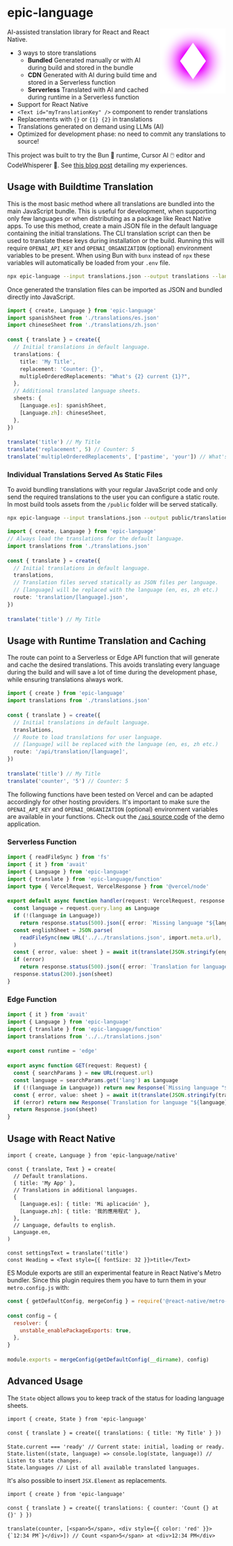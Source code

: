 # epic-language

<img align="right" src="https://github.com/tobua/epic-language/raw/main/logo.svg" width="30%" alt="Language Logo" />

AI-assisted translation library for React and React Native.

- 3 ways to store translations
  - **Bundled** Generated manually or with AI during build and stored in the bundle
  - **CDN** Generated with AI during build time and stored in a Serverless function
  - **Serverless** Translated with AI and cached during runtime in a Serverless function
- Support for React Native
- `<Text id="myTranslationKey" />` component to render translations
- Replacements with `{}` or `{1} {2}` in translations
- Translations generated on demand using LLMs (AI)
- Optimized for development phase: no need to commit any translations to source!

This project was built to try the Bun 🐰 runtime, Cursor AI 🖱️ editor and CodeWhisperer 🤫. See [this blog post](https://onwebfocus.com/bun) detailing my experiences.

## Usage with Buildtime Translation

This is the most basic method where all translations are bundled into the main JavaScript bundle. This is useful for development, when supporting only few languages or when distributing as a package like React Native apps. To use this method, create a main JSON file in the default language containing the initial translations. The CLI translation script can then be used to translate these keys during installation or the build. Running this will require `OPENAI_API_KEY` and `OPENAI_ORGANIZATION` (optional) environment variables to be present. When using Bun with `bunx` instead of `npx` these variables will automatically be loaded from your `.env` file.

```sh
npx epic-language --input translations.json --output translations --language en --languages es,zh
```

Once generated the translation files can be imported as JSON and bundled directly into JavaScript.

```ts
import { create, Language } from 'epic-language'
import spanishSheet from './translations/es.json'
import chineseSheet from './translations/zh.json'

const { translate } = create({
  // Initial translations in default language.
  translations: {
    title: 'My Title',
    replacement: 'Counter: {}',
    multipleOrderedReplacements: "What's {2} current {1}?",
  },
  // Additional translated language sheets.
  sheets: {
    [Language.es]: spanishSheet,
    [Language.zh]: chineseSheet,
  },
})

translate('title') // My Title
translate('replacement', 5) // Counter: 5
translate('multipleOrderedReplacements', ['pastime', 'your']) // What's your current pastime?
```

### Individual Translations Served As Static Files

To avoid bundling translations with your regular JavaScript code and only send the required translations to the user you can configure a static route. In most build tools assets from the `/public` folder will be served statically.

```sh
npx epic-language --input translations.json --output public/translation --language en --languages es,zh
```

```ts
import { create, Language } from 'epic-language'
// Always load the translations for the default language.
import translations from './translations.json'

const { translate } = create({
  // Initial translations in default language.
  translations,
  // Translation files served statically as JSON files per language.
  // [language] will be replaced with the language (en, es, zh etc.)
  route: 'translation/[language].json',
})

translate('title') // My Title
```

## Usage with Runtime Translation and Caching

The route can point to a Serverless or Edge API function that will generate and cache the desired translations. This avoids translating every language during the build and will save a lot of time during the development phase, while ensuring translations always work.

```ts
import { create } from 'epic-language'
import translations from './translations.json'

const { translate } = create({
  // Initial translations in default language.
  translations,
  // Route to load translations for user language.
  // [language] will be replaced with the language (en, es, zh etc.)
  route: '/api/translation/[language]',
})

translate('title') // My Title
translate('counter', '5') // Counter: 5
```

The following functions have been tested on Vercel and can be adapted accordingly for other hosting providers. It's important to make sure the `OPENAI_API_KEY` and `OPENAI_ORGANIZATION` (optional) environment variables are available in your functions. Check out the [`/api` source code](https://github.com/tobua/epic-language/tree/main/demo/api) of the demo application.

### Serverless Function

```ts
import { readFileSync } from 'fs'
import { it } from 'avait'
import { Language } from 'epic-language'
import { translate } from 'epic-language/function'
import type { VercelRequest, VercelResponse } from '@vercel/node'

export default async function handler(request: VercelRequest, response: VercelResponse) {
  const language = request.query.lang as Language
  if (!(language in Language))
    return response.status(500).json({ error: `Missing language "${language}"` })
  const englishSheet = JSON.parse(
    readFileSync(new URL('../../translations.json', import.meta.url), 'utf8'),
  )
  const { error, value: sheet } = await it(translate(JSON.stringify(englishSheet), language))
  if (error)
    return response.status(500).json({ error: `Translation for language "${language}" failed!` })
  response.status(200).json(sheet)
}
```

### Edge Function

```ts
import { it } from 'avait'
import { Language } from 'epic-language'
import { translate } from 'epic-language/function'
import translations from '../../translations.json'

export const runtime = 'edge'

export async function GET(request: Request) {
  const { searchParams } = new URL(request.url)
  const language = searchParams.get('lang') as Language
  if (!(language in Language)) return new Response(`Missing language "${language}"`)
  const { error, value: sheet } = await it(translate(JSON.stringify(translations), language))
  if (error) return new Response(`Translation for language "${language}" failed!`)
  return Response.json(sheet)
}
```

## Usage with React Native

```tsx
import { create, Language } from 'epic-language/native'

const { translate, Text } = create(
  // Default translations.
  { title: 'My App' },
  // Translations in additional languages.
  {
    [Language.es]: { title: 'Mi aplicación' },
    [Language.zh]: { title: '我的應用程式' },
  },
  // Language, defaults to english.
  Language.en,
)

const settingsText = translate('title')
const Heading = <Text style={{ fontSize: 32 }}>title</Text>
```

ES Module exports are still an experimental feature in React Native's Metro bundler. Since this plugin requires them you have to turn them in your `metro.config.js` with:

```js
const { getDefaultConfig, mergeConfig } = require('@react-native/metro-config')

const config = {
  resolver: {
    unstable_enablePackageExports: true,
  },
}

module.exports = mergeConfig(getDefaultConfig(__dirname), config)
```

## Advanced Usage

The `State` object allows you to keep track of the status for loading language sheets.

```tsx
import { create, State } from 'epic-language'

const { translate } = create({ translations: { title: 'My Title' } })

State.current === 'ready' // Current state: initial, loading or ready.
State.listen((state, language) => console.log(state, language)) // Listen to state changes.
State.languages // List of all available translated languages.
```

It's also possible to insert `JSX.Element` as replacements.

```tsx
import { create } from 'epic-language'

const { translate } = create({ translations: { counter: 'Count {} at {}' } })

translate(counter, [<span>5</span>, <div style={{ color: 'red' }}>{`12:34 PM`}</div>]) // Count <span>5</span> at <div>12:34 PM</div>
```
